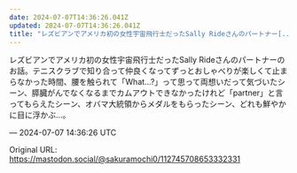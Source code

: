 ```yaml
---
date: 2024-07-07T14:36:26.041Z
updated: 2024-07-07T14:36:26.041Z
title: "レズビアンでアメリカ初の女性宇宙飛行士だったSally Rideさんのパートナー[...]"
---
```


<p>レズビアンでアメリカ初の女性宇宙飛行士だったSally Rideさんのパートナーのお話。テニスクラブで知り合って仲良くなってずっとおしゃべりが楽しくて止まらなかった時間、腰を触られて「What...?」って思って両想いだって気づいたシーン、膵臓がんでなくなるまでカムアウトできなかったけれど「partner」と言ってもらえたシーン、オバマ大統領からメダルをもらったシーン、どれも鮮やかに目に浮かぶ…。</p>

&mdash; 2024-07-07 14:36:26 UTC

Original URL: https://mastodon.social/@sakuramochi0/112745708653332331
